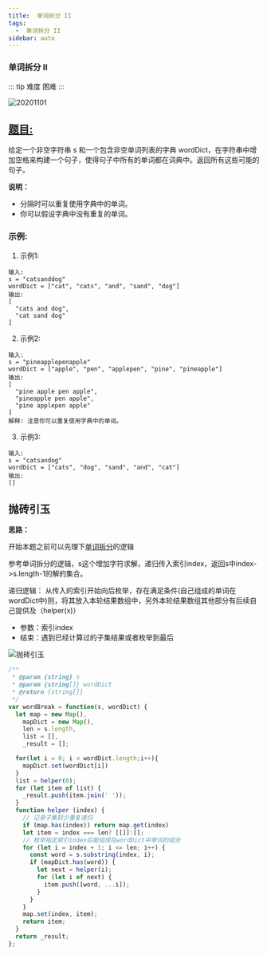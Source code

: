 ```yaml
---
title:  单词拆分 II
tags:
  -  单词拆分 II
sidebar: auto
---
```


###  单词拆分 II

::: tip 难度
困难
:::

![20201101](http://qiniu.gaowenju.com/leecode/banner/20201101.jpg)

## [题目:](https://leetcode-cn.com/problems/word-break-ii/)

给定一个非空字符串 s 和一个包含非空单词列表的字典 wordDict，在字符串中增加空格来构建一个句子，使得句子中所有的单词都在词典中。返回所有这些可能的句子。

**说明：**

- 分隔时可以重复使用字典中的单词。
- 你可以假设字典中没有重复的单词。

### 示例:

1. 示例1:

```
输入:
s = "catsanddog"
wordDict = ["cat", "cats", "and", "sand", "dog"]
输出:
[
  "cats and dog",
  "cat sand dog"
]
```

2. 示例2:

```
输入:
s = "pineapplepenapple"
wordDict = ["apple", "pen", "applepen", "pine", "pineapple"]
输出:
[
  "pine apple pen apple",
  "pineapple pen apple",
  "pine applepen apple"
]
解释: 注意你可以重复使用字典中的单词。
```

3. 示例3:

```
输入:
s = "catsandog"
wordDict = ["cats", "dog", "sand", "and", "cat"]
输出:
[]
```

## 抛砖引玉

**思路：**

开始本题之前可以先理下[单词拆分](../202006/20200625.md)的逻辑

参考单词拆分的逻辑，s这个增加字符求解，递归传入索引index，返回s中index->s.length-1的解的集合。

递归逻辑：
从传入的索引开始向后枚举，存在满足条件(自己组成的单词在wordDict中)则，将其放入本轮结果数组中，另外本轮结果数组其他部分有后续自己提供及（helper(x)）
- 参数：索引index
- 结束：遇到已经计算过的子集结果或者枚举到最后


![抛砖引玉](http://qiniu.gaowenju.com/leecode/20201101.png)

```javascript
/**
 * @param {string} s
 * @param {string[]} wordDict
 * @return {string[]}
 */
var wordBreak = function(s, wordDict) {
  let map = new Map(),
    mapDict = new Map(),
    len = s.length,
    list = [],
    _result = [];

  for(let i = 0; i < wordDict.length;i++){
    mapDict.set(wordDict[i])
  }
  list = helper(0);
  for (let item of list) {
    _result.push(item.join(' '));
  }
  function helper (index) {
    // 记录子集较少重复递归
    if (map.has(index)) return map.get(index)
    let item = index === len? [[]]:[];
    // 枚举指定索引index后能组成在wordDict中单词的组合
    for (let i = index + 1; i <= len; i++) {
      const word = s.substring(index, i);
      if (mapDict.has(word)) {
        let next = helper(i);
        for (let i of next) {
          item.push([word, ...i]);
        }
      }
    }
    map.set(index, item);
    return item;
  }
  return _result;
};
```
